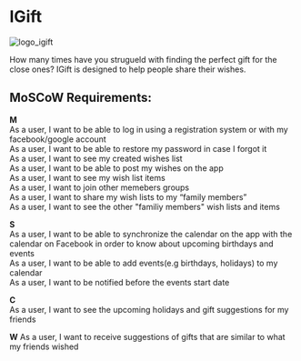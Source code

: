 # IGift

![logo_igift](https://user-images.githubusercontent.com/39630044/111089138-cf6bc800-852a-11eb-9b2f-78c12d093612.png)

How many times have you strugueld with finding the perfect gift for the close ones? IGift is designed to help people share their wishes. 

## MoSCoW Requirements:

**M**  
As a user, I want to be able to log in using a registration system or with my facebook/google account     
As a user, I want to be able to restore my password in case I forgot it  
As a user, I want to see my created wishes list  
As a user, I want to be able to post my wishes on the app  
As a user, I want to see my wish list items  
As a user, I want to join other memebers groups  
As a user, I want to share my wish lists to my “family members”  
As a user, I want to see the other "familiy members" wish lists and items  

**S**  
As a user, I want to be able to synchronize the calendar on the app with the calendar on Facebook in order to know about upcoming birthdays and events  
As a user, I want to be able to add events(e.g birthdays, holidays) to my calendar    
As a user, I want to be notified before the events start date 

**C**  
As a user, I want to see the upcoming holidays and gift suggestions for my friends 

**W**
As a user, I want to receive suggestions of gifts that are similar to what my friends wished  



